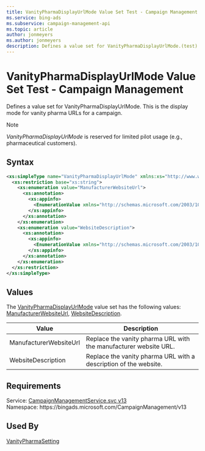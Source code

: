 ```yaml
---
title: VanityPharmaDisplayUrlMode Value Set Test - Campaign Management
ms.service: bing-ads
ms.subservice: campaign-management-api
ms.topic: article
author: jonmeyers
ms.author: jonmeyers
description: Defines a value set for VanityPharmaDisplayUrlMode.(test)
---
```

# VanityPharmaDisplayUrlMode Value Set Test - Campaign Management
Defines a value set for VanityPharmaDisplayUrlMode. This is the display mode for vanity pharma URLs for a campaign.

> [!NOTE]
> *VanityPharmaDisplayUrlMode* is reserved for limited pilot usage (e.g., pharmaceutical customers).

## Syntax
```xml
<xs:simpleType name="VanityPharmaDisplayUrlMode" xmlns:xs="http://www.w3.org/2001/XMLSchema">
  <xs:restriction base="xs:string">
    <xs:enumeration value="ManufacturerWebsiteUrl">
      <xs:annotation>
        <xs:appinfo>
          <EnumerationValue xmlns="http://schemas.microsoft.com/2003/10/Serialization/">1</EnumerationValue>
        </xs:appinfo>
      </xs:annotation>
    </xs:enumeration>
    <xs:enumeration value="WebsiteDescription">
      <xs:annotation>
        <xs:appinfo>
          <EnumerationValue xmlns="http://schemas.microsoft.com/2003/10/Serialization/">2</EnumerationValue>
        </xs:appinfo>
      </xs:annotation>
    </xs:enumeration>
  </xs:restriction>
</xs:simpleType>
```

## <a name="values"></a>Values

The [VanityPharmaDisplayUrlMode](vanitypharmadisplayurlmode.md) value set has the following values: [ManufacturerWebsiteUrl](#manufacturerwebsiteurl), [WebsiteDescription](#websitedescription).

|Value|Description|
|-----------|---------------|
|<a name="manufacturerwebsiteurl"></a>ManufacturerWebsiteUrl|Replace the vanity pharma URL with the manufacturer website URL.|
|<a name="websitedescription"></a>WebsiteDescription|Replace the vanity pharma URL with a description of the website.|

## Requirements
Service: [CampaignManagementService.svc v13](https://campaign.api.bingads.microsoft.com/Api/Advertiser/CampaignManagement/v13/CampaignManagementService.svc)  
Namespace: https\://bingads.microsoft.com/CampaignManagement/v13  

## Used By
[VanityPharmaSetting](vanitypharmasetting.md)  
